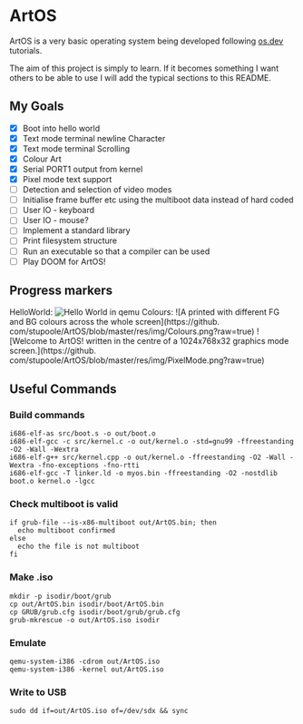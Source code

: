 # ArtOS
ArtOS is a very basic operating system being developed following [os.dev](https://wiki.osdev.org/Bare_Bones) tutorials. 

The aim of this project is simply to learn. If it becomes something I want others to be able to use I will add the typical sections to this README.

## My Goals
- [x] Boot into hello world
- [x] Text mode terminal newline Character
- [x] Text mode terminal Scrolling
- [x] Colour Art
- [x] Serial PORT1 output from kernel
- [x] Pixel mode text support
- [ ] Detection and selection of video modes
- [ ] Initialise frame buffer etc using the multiboot data instead of hard coded
- [ ] User IO - keyboard
- [ ] User IO - mouse?
- [ ] Implement a standard library
- [ ] Print filesystem structure
- [ ] Run an executable so that a compiler can be used
- [ ] Play DOOM for ArtOS!

## Progress markers
HelloWorld:
![Hello World in qemu](https://github.com/stupoole/ArtOS/blob/master/res/img/HelloWorld.png?raw=true)
Colours:
![A printed with different FG and BG colours across the whole screen](https://github.
com/stupoole/ArtOS/blob/master/res/img/Colours.png?raw=true)
![Welcome to ArtOS! written in the centre of a 1024x768x32 graphics mode screen.](https://github.
com/stupoole/ArtOS/blob/master/res/img/PixelMode.png?raw=true)


## Useful Commands
### Build commands
```
i686-elf-as src/boot.s -o out/boot.o
i686-elf-gcc -c src/kernel.c -o out/kernel.o -std=gnu99 -ffreestanding -O2 -Wall -Wextra
i686-elf-g++ src/kernel.cpp -o out/kernel.o -ffreestanding -O2 -Wall -Wextra -fno-exceptions -fno-rtti
i686-elf-gcc -T linker.ld -o myos.bin -ffreestanding -O2 -nostdlib boot.o kernel.o -lgcc
```
### Check multiboot is valid
```
if grub-file --is-x86-multiboot out/ArtOS.bin; then
  echo multiboot confirmed
else
  echo the file is not multiboot
fi
```
### Make .iso
```
mkdir -p isodir/boot/grub
cp out/ArtOS.bin isodir/boot/ArtOS.bin
cp GRUB/grub.cfg isodir/boot/grub/grub.cfg
grub-mkrescue -o out/ArtOS.iso isodir

```
### Emulate
```
qemu-system-i386 -cdrom out/ArtOS.iso
qemu-system-i386 -kernel out/ArtOS.iso
```
### Write to USB
```
sudo dd if=out/ArtOS.iso of=/dev/sdx && sync
```
